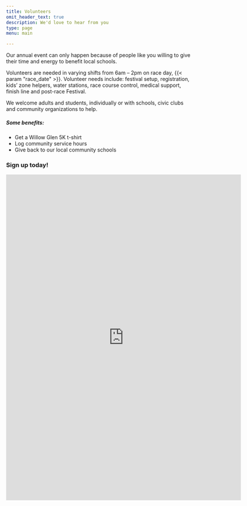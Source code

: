 ```yaml
---
title: Volunteers
omit_header_text: true
description: We'd love to hear from you
type: page
menu: main

---
```

Our annual event can only happen because of people like you willing to give their time and energy to benefit local schools.

Volunteers are needed  in varying shifts from 6am – 2pm on race day, {{< param "race_date" >}}. Volunteer needs include: festival setup, registration, kids’ zone helpers, water stations, race course control, medical support, finish line and post-race Festival.

We welcome adults and students, individually or with schools, civic clubs and community organizations to help.

##### Some benefits:
* Get a Willow Glen 5K t-shirt
* Log community service hours
* Give back to our local community schools

### Sign up today!

<iframe src="https://docs.google.com/forms/d/e/1FAIpQLSdKYB_EbDdiYk7iOFZlr_dBQHJAH9PEXX7hB2ZH4Cu1CcjUAA/viewform?embedded=true" width="640" height="888" frameborder="0" marginheight="0" marginwidth="0">Loading…</iframe>